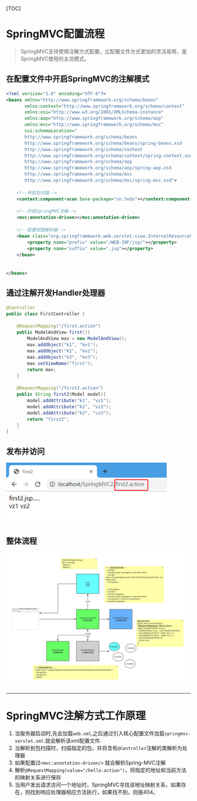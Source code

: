 [TOC]



# SpringMVC配置流程

> SpringMVC支持使用注解方式配置，比配置文件方式更加的灵活易用，是SpringMVC使用的主流模式。

## 在配置文件中开启SpringMVC的注解模式

```xml
<?xml version="1.0" encoding="UTF-8"?>
<beans xmlns="http://www.springframework.org/schema/beans"
       xmlns:context="http://www.springframework.org/schema/context"
       xmlns:xsi="http://www.w3.org/2001/XMLSchema-instance"
       xmlns:aop="http://www.springframework.org/schema/aop"
       xmlns:mvc="http://www.springframework.org/schema/mvc"
       xsi:schemaLocation="
       http://www.springframework.org/schema/beans
       http://www.springframework.org/schema/beans/spring-beans.xsd
       http://www.springframework.org/schema/context
       http://www.springframework.org/schema/context/spring-context.xsd
       http://www.springframework.org/schema/aop
       http://www.springframework.org/schema/aop/spring-aop.xsd
       http://www.springframework.org/schema/mvc
       http://www.springframework.org/schema/mvc/spring-mvc.xsd">

    <!--开启包扫描-->
    <context:component-scan base-package="cn.tedu"></context:component-scan>

    <!--开启SpringMVC注解-->
    <mvc:annotation-driven></mvc:annotation-driven>

    <!--配置视图解析器-->
    <bean class="org.springframework.web.servlet.view.InternalResourceViewResolver">
        <property name="prefix" value="/WEB-INF/jsp/"></property>
        <property name="suffix" value=".jsp"></property>
    </bean>


</beans>
```

## 通过注解开发Handler处理器

```java
@Controller
public class FirstController {

    @RequestMapping("/first.action")
    public ModelAndView first(){
        ModelAndView mav = new ModelAndView();
        mav.addObject("k1", "kv1");
        mav.addObject("k2", "kv2");
        mav.addObject("k3", "kv3");
        mav.setViewName("first");
        return mav;
    }

    @RequestMapping("/first2.action")
    public String first2(Model model){
        model.addAttribute("k1", "vz1");
        model.addAttribute("k2", "vz2");
        model.addAttribute("k3", "vz3");
        return "first2";
    }
}

```



## 发布并访问

![](img\SpringMVC注解-发布并访问.png)

## 整体流程

![](img\SpringMVC注解-整体流程.png)

------



# SpringMVC注解方式工作原理

1. 当服务器启动时,先会加载`web.xml`,之后通过引入核心配置文件加载`springmvc-servlet.xml`.就会解析该xml配置文件.
2. 当解析到包扫描时，扫描指定的包，并将含有`@Controller`注解的类解析为处理器
3. 如果配置过`<mvc:annotation-driven/>`     就会解析Spring-MVC注解
4. 解析`@RequestMapping(value="/hello.action")`，将指定的地址和当前方法的映射关系进行保存
5. 当用户发出请求访问一个地址时，SpringMVC寻找该地址映射关系，如果存在，则找到响应处理器相应方法执行，如果找不到，则报404。

